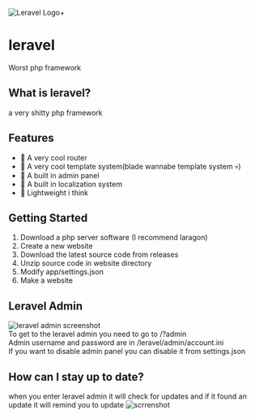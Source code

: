 ![Leravel Logo+](https://cdn.discordapp.com/attachments/989920686065725490/1097604721369423953/leravellogo.png)
# leravel
Worst php framework

## What is leravel?
a very shitty php framework

## Features
- 🧻 A very cool router
- 📜 A very cool template system(blade wannabe template system 💀)
- 🔨 A built in admin panel
- 💬 A built in localization system
- 🥋 Lightweight i think

## Getting Started
1. Download a php server software (I recommend laragon)
2. Create a new website
3. Download the latest source code from releases
4. Unzip source code in website directory
5. Modify app/settings.json
6. Make a website

## Leravel Admin
![leravel admin screenshot](https://cdn.discordapp.com/attachments/989920686065725490/1098666798129360967/image.png)
<br>
To get to the leravel admin you need to go to /?admin<br>
Admin username and password are in /leravel/admin/account.ini<br>
If you want to disable admin panel you can disable it from settings.json

## How can I stay up to date?
when you enter leravel admin it will check for updates and if it found an update it will remind you to update
![scrrenshot](https://cdn.discordapp.com/attachments/989920686065725490/1098668180479676519/image.png)
